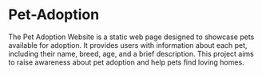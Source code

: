 # Pet-Adoption
The Pet Adoption Website is a static web page designed to showcase pets available for adoption. It provides users with information about each pet, including their name, breed, age, and a brief description. This project aims to raise awareness about pet adoption and help pets find loving homes.
